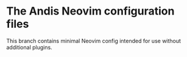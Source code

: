 # The Andis Neovim configuration files

This branch contains minimal Neovim config intended for use without additional plugins.
